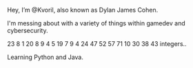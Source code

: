 Hey, I’m @Kvoril, also known as Dylan James Cohen.

I'm messing about with a variety of things within gamedev and cybersecurity. 

23 8 1 20 8 9 4 5 19  7 9 4 24 47 52 57 71  10 30 38 43 integers..

Learning Python and Java.




